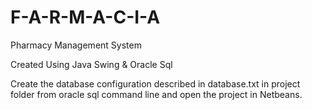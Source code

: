 # F-A-R-M-A-C-I-A
Pharmacy Management System

Created Using Java Swing & Oracle Sql

Create the database configuration described in database.txt in project folder from oracle sql command line and open the project in Netbeans.
